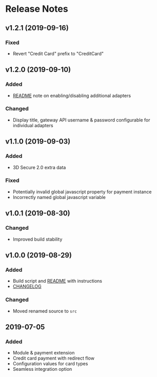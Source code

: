 # Release Notes

## v1.2.1 (2019-09-16)
### Fixed
- Revert "Credit Card" prefix to "CreditCard"

## v1.2.0 (2019-09-10)
### Added
- [README](README.md) note on enabling/disabling additional adapters
### Changed
- Display title, gateway API username & password configurable for individual adapters

## v1.1.0 (2019-09-03)
### Added
- 3D Secure 2.0 extra data
### Fixed
- Potentially invalid global javascript property for payment instance 
- Incorrectly named global javascript variable 

## v1.0.1 (2019-08-30)
### Changed
- Improved build stability

## v1.0.0 (2019-08-29)
### Added
- Build script and [README](README.md) with instructions
- [CHANGELOG](CHANGELOG.md)
### Changed
- Moved renamed source to `src`

## 2019-07-05
### Added
- Module & payment extension
- Credit card payment with redirect flow
- Configuration values for card types
- Seamless integration option
